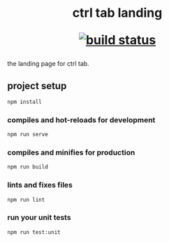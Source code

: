 <h1 align="center">
  ctrl tab landing
  <p align="center">
    <a href="https://travis-ci.org/ludicrousxyz/ctrl-tab-landing" target="_blank" rel="noopener noreferrer">
      <img src="https://img.shields.io/travis/ludicrousxyz/ctrl-tab-landing.svg" alt="build status">
    </a>
  </p>
</h1>

the landing page for ctrl tab.

## project setup

```bash
npm install
```

### compiles and hot-reloads for development

```bash
npm run serve
```

### compiles and minifies for production

```bash
npm run build
```

### lints and fixes files

```bash
npm run lint
```

### run your unit tests

```bash
npm run test:unit
```
